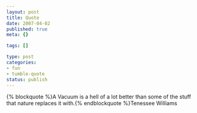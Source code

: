 ```yaml
--- 
layout: post
title: Quote
date: 2007-04-02
published: true
meta: {}

tags: []

type: post
categories: 
- fun
- tumble-quote
status: publish
---
```

{% blockquote %}A Vacuum is a hell of a lot better than some of the stuff that nature replaces it with.{% endblockquote %}Tenessee Williams

